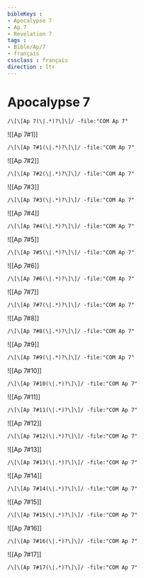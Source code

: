 ```yaml
---
bibleKeys : 
- Apocalypse 7
- Ap 7
- Revelation 7
tags : 
- Bible/Ap/7
- français
cssclass : français
direction : ltr
---
```


# Apocalypse 7

```query
/\[\[Ap 7(\|.*)?\]\]/ -file:"COM Ap 7"
```



![[Ap 7#1]]

```query
/\[\[Ap 7#1(\|.*)?\]\]/ -file:"COM Ap 7"
```

![[Ap 7#2]]

```query
/\[\[Ap 7#2(\|.*)?\]\]/ -file:"COM Ap 7"
```

![[Ap 7#3]]

```query
/\[\[Ap 7#3(\|.*)?\]\]/ -file:"COM Ap 7"
```

![[Ap 7#4]]

```query
/\[\[Ap 7#4(\|.*)?\]\]/ -file:"COM Ap 7"
```

![[Ap 7#5]]

```query
/\[\[Ap 7#5(\|.*)?\]\]/ -file:"COM Ap 7"
```

![[Ap 7#6]]

```query
/\[\[Ap 7#6(\|.*)?\]\]/ -file:"COM Ap 7"
```

![[Ap 7#7]]

```query
/\[\[Ap 7#7(\|.*)?\]\]/ -file:"COM Ap 7"
```

![[Ap 7#8]]

```query
/\[\[Ap 7#8(\|.*)?\]\]/ -file:"COM Ap 7"
```

![[Ap 7#9]]

```query
/\[\[Ap 7#9(\|.*)?\]\]/ -file:"COM Ap 7"
```

![[Ap 7#10]]

```query
/\[\[Ap 7#10(\|.*)?\]\]/ -file:"COM Ap 7"
```

![[Ap 7#11]]

```query
/\[\[Ap 7#11(\|.*)?\]\]/ -file:"COM Ap 7"
```

![[Ap 7#12]]

```query
/\[\[Ap 7#12(\|.*)?\]\]/ -file:"COM Ap 7"
```

![[Ap 7#13]]

```query
/\[\[Ap 7#13(\|.*)?\]\]/ -file:"COM Ap 7"
```

![[Ap 7#14]]

```query
/\[\[Ap 7#14(\|.*)?\]\]/ -file:"COM Ap 7"
```

![[Ap 7#15]]

```query
/\[\[Ap 7#15(\|.*)?\]\]/ -file:"COM Ap 7"
```

![[Ap 7#16]]

```query
/\[\[Ap 7#16(\|.*)?\]\]/ -file:"COM Ap 7"
```

![[Ap 7#17]]

```query
/\[\[Ap 7#17(\|.*)?\]\]/ -file:"COM Ap 7"
```

